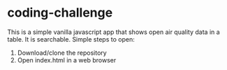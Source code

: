 # coding-challenge

This is a simple vanilla javascript app that shows open air quality data in a table. It is searchable. Simple steps to open:

1. Download/clone the repository
2. Open index.html in a web browser
